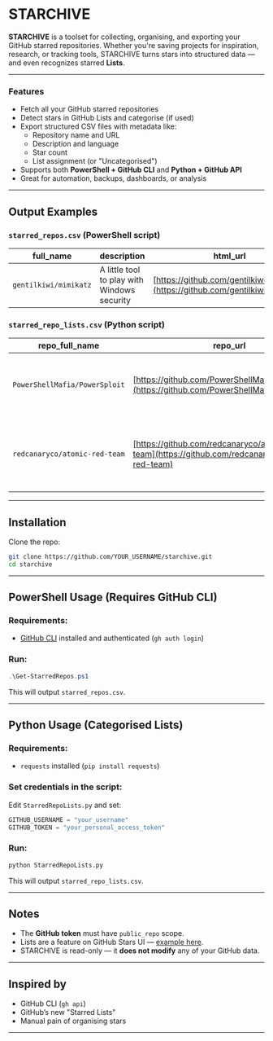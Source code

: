 # STARCHIVE

**STARCHIVE** is a toolset for collecting, organising, and exporting your GitHub starred repositories. Whether you're saving projects for inspiration, research, or tracking tools, STARCHIVE turns stars into structured data — and even recognizes starred **Lists**.

---

### Features

- Fetch all your GitHub starred repositories
- Detect stars in GitHub Lists and categorise (if used)
- Export structured CSV files with metadata like:
  - Repository name and URL
  - Description and language
  - Star count
  - List assignment (or "Uncategorised")
- Supports both **PowerShell + GitHub CLI** and **Python + GitHub API**
- Great for automation, backups, dashboards, or analysis

---

## Output Examples

### `starred_repos.csv` (PowerShell script)

| full\_name            | description | html\_url                                                                        | language | stars | forks | created\_at | updated\_at |
| --------------------- | ----------- | -------------------------------------------------------------------------------- | -------- | ----- | ----- | ----------- | ----------- |
| `gentilkiwi/mimikatz` | A little tool to play with Windows security | [https://github.com/gentilkiwi/mimikatz](https://github.com/gentilkiwi/mimikatz) | C     | 20186  | 3873   | 2014-04-06T18:30:02Z         | 2025-05-18T10:01:59Z         |

### `starred_repo_lists.csv` (Python script)

| repo\_full\_name | repo\_url                                                              | description     | stars | list\_name     |
| ---------------- | ---------------------------------------------------------------------- | --------------- | ----- | -------------- |
| `PowerShellMafia/PowerSploit`   | [https://github.com/PowerShellMafia/PowerSploit](https://github.com/PowerShellMafia/PowerSploit)     | PowerSploit - A PowerShell Post-Exploitation Framework        | 12325  | Active Directory   |
| `redcanaryco/atomic-red-team` | [https://github.com/redcanaryco/atomic-red-team](https://github.com/redcanaryco/atomic-red-team) | Small and highly portable detection tests based on MITRE's ATT&CK. | 10561 | Adversary Emulation |

---

## Installation

Clone the repo:

```bash
git clone https://github.com/YOUR_USERNAME/starchive.git
cd starchive
```

---

## PowerShell Usage (Requires GitHub CLI)

### Requirements:

* [GitHub CLI](https://cli.github.com/) installed and authenticated (`gh auth login`)

### Run:

```powershell
.\Get-StarredRepos.ps1
```

This will output `starred_repos.csv`.

---

## Python Usage (Categorised Lists)

### Requirements:

* `requests` installed (`pip install requests`)

### Set credentials in the script:

Edit `StarredRepoLists.py` and set:

```python
GITHUB_USERNAME = "your_username"
GITHUB_TOKEN = "your_personal_access_token"
```

### Run:

```bash
python StarredRepoLists.py
```

This will output `starred_repo_lists.csv`.

---

## Notes

* The **GitHub token** must have `public_repo` scope.
* Lists are a feature on GitHub Stars UI — [example here](https://github.com/stars/jwardsmith/lists).
* STARCHIVE is read-only — it **does not modify** any of your GitHub data.

---

## Inspired by

* GitHub CLI (`gh api`)
* GitHub’s new "Starred Lists"
* Manual pain of organising stars

---
